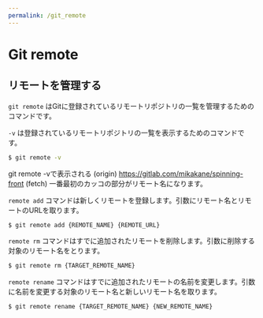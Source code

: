 ```yaml
---
permalink: /git_remote
---
```


# Git remote 

## リモートを管理する 

`git remote` はGitに登録されているリモートリポジトリの一覧を管理するためのコマンドです。

`-v` は登録されているリモートリポジトリの一覧を表示するためのコマンドです。

```bash
$ git remote -v
```
git remote -vで表示される
(origin)	https://gitlab.com/mikakane/spinning-front (fetch)
一番最初のカッコの部分がリモート名になります。

`remote add` コマンドは新しくリモートを登録します。引数にリモート名とリモートのURLを取ります。

```bash
$ git remote add {REMOTE_NAME} {REMOTE_URL}
```

`remote rm` コマンドはすでに追加されたリモートを削除します。引数に削除する対象のリモート名をとります。

```bash
$ git remote rm {TARGET_REMOTE_NAME}
```

`remote rename` コマンドはすでに追加されたリモートの名前を変更します。引数に名前を変更する対象のリモート名と新しいリモート名を取ります。

```bash
$ git remote rename {TARGET_REMOTE_NAME} {NEW_REMOTE_NAME}
```
